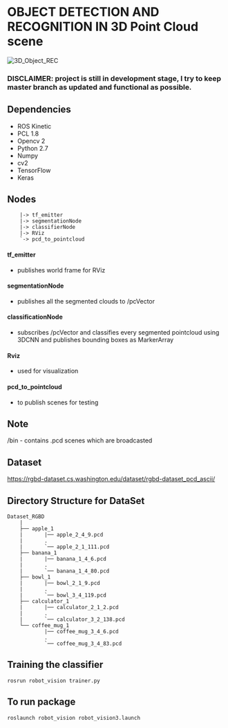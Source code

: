 # OBJECT DETECTION AND RECOGNITION IN 3D Point Cloud scene

![3D_Object_REC](doc/obj_det.png)

### DISCLAIMER: project is still in development stage, I try to keep master branch as updated and functional as possible.

## Dependencies
- ROS Kinetic
- PCL 1.8
- Opencv 2
- Python 2.7
- Numpy
- cv2
- TensorFlow
- Keras

## Nodes
```
	|-> tf_emitter
	|-> segmentationNode
	|-> classifierNode
	|-> RViz
	`-> pcd_to_pointcloud
```

#### tf_emitter
- publishes world frame for RViz 

#### segmentationNode
- publishes all the segmented clouds to /pcVector

#### classificationNode
- subscribes /pcVector and classifies every segmented pointcloud using 3DCNN and publishes bounding boxes as MarkerArray

#### Rviz
- used for visualization

#### pcd_to_pointcloud
- to publish scenes for testing

## Note
/bin - contains .pcd scenes which are broadcasted


## Dataset
https://rgbd-dataset.cs.washington.edu/dataset/rgbd-dataset_pcd_ascii/

## Directory Structure for DataSet

```
Dataset_RGBD
	|
	├── apple_1
	|		|── apple_2_4_9.pcd
	|		.
	|		`── apple_2_1_111.pcd
	├── banana_1
	|		|── banana_1_4_6.pcd
	|		.
	|		`── banana_1_4_80.pcd
	├── bowl_1
	|		|── bowl_2_1_9.pcd
	|		.
	|		`── bowl_3_4_119.pcd
	├── calculator_1
	|		|── calculator_2_1_2.pcd
	|		.
	|		`── calculator_3_2_138.pcd
	└── coffee_mug_1
	 		|── coffee_mug_3_4_6.pcd
	 		.
	 		`── coffee_mug_3_4_83.pcd

```

## Training the classifier
```
rosrun robot_vision trainer.py
```

## To run package
```
roslaunch robot_vision robot_vision3.launch
```

